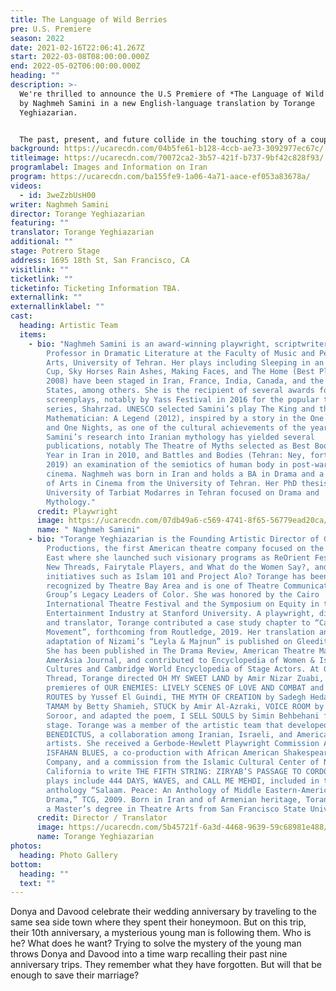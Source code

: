 ```yaml
---
title: The Language of Wild Berries
pre: U.S. Premiere
season: 2022
date: 2021-02-16T22:06:41.267Z
start: 2022-03-08T08:00:00.000Z
end: 2022-05-02T06:00:00.000Z
heading: ""
description: >-
  We're thrilled to announce the U.S Premiere of *The Language of Wild Berries*
  by Naghmeh Samini in a new English-language translation by Torange
  Yeghiazarian. 


  The past, present, and future collide in the touching story of a couple’s annual road trips to the Caspian Sea and the mysterious stranger following them. **Naghmeh Samini**’s play is a rare glimpse into the lives of contemporary Iranians.
background: https://ucarecdn.com/04b5fe61-b128-4ccb-ae73-3092977ec67c/
titleimage: https://ucarecdn.com/70072ca2-3b57-421f-b737-9bf42c828f93/
programlabel: Images and Information on Iran
program: https://ucarecdn.com/ba155fe9-1a06-4a71-aace-ef053a83678a/
videos:
  - id: 3weZzbUsH00
writer: Naghmeh Samini
director: Torange Yeghiazarian
featuring: ""
translator: Torange Yeghiazarian
additional: ""
stage: Potrero Stage
address: 1695 18th St, San Francisco, CA
visitlink: ""
ticketlink: ""
ticketinfo: Ticketing Information TBA.
externallink: ""
externallinklabel: ""
cast:
  heading: Artistic Team
  items:
    - bio: "Naghmeh Samini is an award-winning playwright, scriptwriter and Assistant
        Professor in Dramatic Literature at the Faculty of Music and Performing
        Arts, University of Tehran. Her plays including Sleeping in an Empty
        Cup, Sky Horses Rain Ashes, Making Faces, and The Home (Best Playwright,
        2008) have been staged in Iran, France, India, Canada, and the United
        States, among others. She is the recipient of several awards for her
        screenplays, notably by Yass Festival in 2016 for the popular television
        series, Shahrzad. UNESCO selected Samini’s play The King and the
        Mathematician: A Legend (2012), inspired by a story in the One Thousand
        and One Nights, as one of the cultural achievements of the year.
        Samini’s research into Iranian mythology has yielded several
        publications, notably The Theatre of Myths selected as Best Book of the
        Year in Iran in 2010, and Battles and Bodies (Tehran: Ney, forthcoming
        2019) an examination of the semiotics of human body in post-war Japanese
        cinema. Naghmeh was born in Iran and holds a BA in Drama and a Masters
        of Arts in Cinema from the University of Tehran. Her PhD thesis at the
        University of Tarbiat Modarres in Tehran focused on Drama and
        Mythology."
      credit: Playwright
      image: https://ucarecdn.com/07db49a6-c569-4741-8f65-56779ead20ca/
      name: " Naghmeh Samini"
    - bio: "Torange Yeghiazarian is the Founding Artistic Director of Golden Thread
        Productions, the first American theatre company focused on the Middle
        East where she launched such visionary programs as ReOrient Festival,
        New Threads, Fairytale Players, and What do the Women Say?, and timely
        initiatives such as Islam 101 and Project Alo? Torange has been
        recognized by Theatre Bay Area and is one of Theatre Communication
        Group’s Legacy Leaders of Color. She was honored by the Cairo
        International Theatre Festival and the Symposium on Equity in the
        Entertainment Industry at Stanford University. A playwright, director,
        and translator, Torange contributed a case study chapter to “Casting a
        Movement”, forthcoming from Routledge, 2019. Her translation and stage
        adaptation of Nizami’s “Leyla & Majnun” is published on Gleeditions.com.
        She has been published in The Drama Review, American Theatre Magazine,
        AmerAsia Journal, and contributed to Encyclopedia of Women & Islamic
        Cultures and Cambridge World Encyclopedia of Stage Actors. At Golden
        Thread, Torange directed OH MY SWEET LAND by Amir Nizar Zuabi, and the
        premieres of OUR ENEMIES: LIVELY SCENES OF LOVE AND COMBAT and SCENIC
        ROUTES by Yussef El Guindi, THE MYTH OF CREATION by Sadegh Hedayat,
        TAMAM by Betty Shamieh, STUCK by Amir Al-Azraki, VOICE ROOM by Reza
        Soroor, and adapted the poem, I SELL SOULS by Simin Behbehani for the
        stage. Torange was a member of the artistic team that developed
        BENEDICTUS, a collaboration among Iranian, Israeli, and American
        artists. She received a Gerbode-Hewlett Playwright Commission Award for
        ISFAHAN BLUES, a co-production with African American Shakespeare
        Company, and a commission from the Islamic Cultural Center of Northern
        California to write THE FIFTH STRING: ZIRYAB’S PASSAGE TO CORDOBA. Other
        plays include 444 DAYS, WAVES, and CALL ME MEHDI, included in the
        anthology “Salaam. Peace: An Anthology of Middle Eastern-American
        Drama,” TCG, 2009. Born in Iran and of Armenian heritage, Torange holds
        a Master’s degree in Theatre Arts from San Francisco State University."
      credit: Director / Translator
      image: https://ucarecdn.com/5b45721f-6a3d-4468-9639-59c68981e488/-/crop/2968x3264/1079,0/-/preview/
      name: Torange Yeghiazarian
photos:
  heading: Photo Gallery
bottom:
  heading: ""
  text: ""
---
```

Donya and Davood celebrate their wedding anniversary by traveling to the same sea side town where they spent their honeymoon. But on this trip, their 10th anniversary, a mysterious young man is following them. Who is he? What does he want? Trying to solve the mystery of the young man throws Donya and Davood into a time warp recalling their past nine anniversary trips. They remember what they have forgotten. But will that be enough to save their marriage?